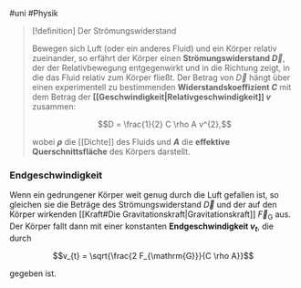 #uni #Physik 

> [!definition] Der Strömungswiderstand
> 
> Bewegen sich Luft (oder ein anderes Fluid) und ein Körper relativ zueinander, so erfährt der Körper einen **Strömungswiderstand $\vec{D}$**, der der Relativbewegung entgegenwirkt und in die Richtung zeigt, in die das Fluid relativ zum Körper fließt. Der Betrag von $\vec{D}$ hängt über einen experimentell zu bestimmenden **Widerstandskoeffizient $C$** mit dem Betrag der **[[Geschwindigkeit|Relativgeschwindigkeit]] $v$** zusammen:
> 
> $$D = \frac{1}{2} C \rho A v^{2},$$
> 
> wobei **$\rho$** die [[Dichte]] des Fluids und **$A$** die **effektive Querschnittsfläche** des Körpers darstellt.

### Endgeschwindigkeit

Wenn ein gedrungener Körper weit genug durch die Luft gefallen ist, so gleichen sie die Beträge des Strömungswiderstand $\vec{D}$ und der auf den Körper wirkenden [[Kraft#Die Gravitationskraft|Gravitationskraft]] $\vec{F}_{\mathrm{G}}$ aus. Der Körper fallt dann mit einer konstanten **Endgeschwindigkeit $v_{t}$**, die durch

$$v_{t} = \sqrt{\frac{2 F_{\mathrm{G}}}{C \rho A}}$$

gegeben ist.